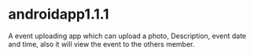 # androidapp1.1.1
A event uploading app which can upload a photo, Description, event date and time, also it will view the event to the others member.
